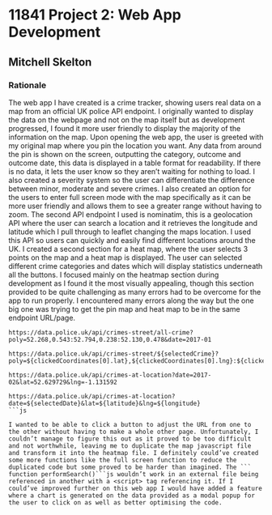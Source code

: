 # 11841 Project 2: Web App Development
## Mitchell Skelton

### Rationale
The web app I have created is a crime tracker, showing users real data on a map from an official UK police API endpoint. I originally wanted to display the data on the webpage and not on the map itself but as development progressed, I found it more user friendly to display the majority of the information on the map. Upon opening the web app, the user is greeted with my original map where you pin the location you want. Any data from around the pin is shown on the screen, outputting the category, outcome and outcome date, this data is displayed in a table format for readability. If there is no data, it lets the user know so they aren’t waiting for nothing to load. I also created a severity system so the user can differentiate the difference between minor, moderate and severe crimes. I also created an option for the users to enter full screen mode with the map specifically as it can be more user friendly and allows them to see a greater range without having to zoom. The second API endpoint I used is nominatim, this is a geolocation API where the user can search a location and it retrieves the longitude and latitude which I pull through to leaflet changing the maps location. I used this API so users can quickly and easily find different locations around the UK. I created a second section for a heat map, where the user selects 3 points on the map and a heat map is displayed. The user can selected different crime categories and dates which will display statistics underneath all the buttons. I focused mainly on the heatmap section during development as I found it the most visually appealing, though this section provided to be quite challenging as many errors had to be overcome for the app to run properly. I encountered many errors along the way but the one big one was trying to get the pin map and heat map to be in the same endpoint URL/page.
```
https://data.police.uk/api/crimes-street/all-crime?poly=52.268,0.543:52.794,0.238:52.130,0.478&date=2017-01

https://data.police.uk/api/crimes-street/${selectedCrime}?poly=${clickedCoordinates[0].lat},${clickedCoordinates[0].lng}:${clickedCoordinates[1].lat},${clickedCoordinates[1].lng}:${clickedCoordinates[2].lat},${clickedCoordinates[2].lng}&date=${selectedDate}

https://data.police.uk/api/crimes-at-location?date=2017-02&lat=52.629729&lng=-1.131592

https://data.police.uk/api/crimes-at-location?date=${selectedDate}&lat=${latitude}&lng=${longitude}
```js

I wanted to be able to click a button to adjust the URL from one to the other without having to make a whole other page. Unfortunately, I couldn’t manage to figure this out as it proved to be too difficult and not worthwhile, leaving me to duplicate the map javascript file and transform it into the heatmap file. I definitely could’ve created some more functions like the full screen function to reduce the duplicated code but some proved to be harder than imagined. The ``` function performSearch()```js wouldn’t work in an external file being referenced in another with a <script> tag referencing it. If I could’ve improved further on this web app I would have added a feature where a chart is generated on the data provided as a modal popup for the user to click on as well as better optimising the code.